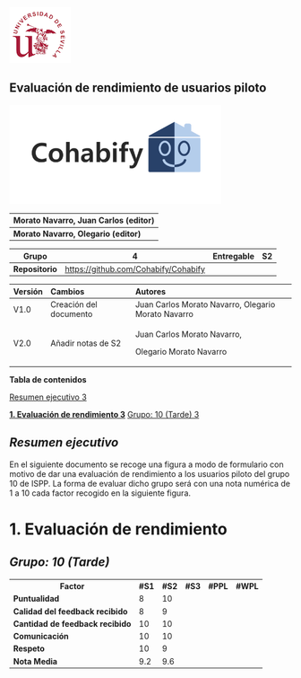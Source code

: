 ﻿![US Logo](images/logo_us.png)

<a name="_heading=h.gjdgxs"></a><a name="_heading=h.30j0zll"></a>Evaluación de rendimiento de usuarios piloto
-----

![Cohabify](images/Cohabify.png)










|**Morato Navarro, Juan Carlos (editor)**|
| :- |
|**Morato Navarro, Olegario (editor)**|



|**Grupo**|4|**Entregable**|S2|
| :-: | :-: | :-: | :-: |
|**Repositorio**|<https://github.com/Cohabify/Cohabify> |||

|**Versión**|**Cambios**|**Autores**|
| :- | :- | :- |
|V1.0|Creación del documento|Juan Carlos Morato Navarro, Olegario Morato Navarro|
|V2.0|Añadir notas de S2|<p>Juan Carlos Morato Navarro,</p><p>Olegario Morato Navarro </p>|



**Tabla de contenidos**

[Resumen ejecutivo	3](#_heading=h.3znysh7)

[**1. Evaluación de rendimiento	3**](#_heading=h.2et92p0)
[Grupo: 10 (Tarde)	3](#_heading=h.tyjcwt)

## <a name="_heading=h.3znysh7"></a>***Resumen ejecutivo***

En el siguiente documento se recoge una figura a modo de formulario con motivo de dar una evaluación de rendimiento a los usuarios piloto del grupo 10 de ISPP. La forma de evaluar dicho grupo será con una nota numérica de 1 a 10 cada factor recogido en la siguiente figura.
# <a name="_heading=h.2et92p0"></a>**1. Evaluación de rendimiento**

## <a name="_heading=h.tyjcwt"></a>***Grupo: 10 (Tarde)***


<table><tr><th><b>Factor</b></th><th><b>#S1</b></th><th><b>#S2</b></th><th><b>#S3</b></th><th><b>#PPL</b></th><th><b>#WPL</b></th></tr>
<tr><td><b>Puntualidad</b></td><td>8</td><td>10</td><td></td><td></td><td></td></tr>
<tr><td><b>Calidad del feedback recibido</b></td><td>8</td><td>9</td><td></td><td></td><td></td></tr>
<tr><td><b>Cantidad de feedback recibido</b></td><td>10</td><td>10</td><td></td><td></td><td></td></tr>
<tr><td><b>Comunicación</b></td><td>10</td><td>10</td><td></td><td></td><td></td></tr>
<tr><td><b>Respeto</b></td><td>10</td><td>9</td><td></td><td></td><td></td></tr>
<tr><td rowspan="2"><b>Nota Media</b></td><td rowspan="2">9.2</td><td rowspan="2">9.6</td><td rowspan="2"></td><td rowspan="2"></td><td rowspan="2"></td></tr>
<tr></tr>
</table>





[ref1]: Aspose.Words.9409e20e-af3f-41e6-bc2b-90801c3d827e.001.png
[ref2]: Aspose.Words.9409e20e-af3f-41e6-bc2b-90801c3d827e.002.png
[ref3]: Aspose.Words.9409e20e-af3f-41e6-bc2b-90801c3d827e.003.png
